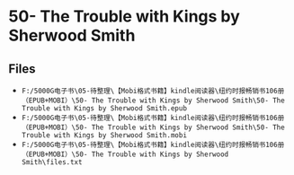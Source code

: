 # 50- The Trouble with Kings by Sherwood Smith

## Files

- `F:/5000G电子书\05-待整理\【Mobi格式书籍】kindle阅读器\纽约时报畅销书106册（EPUB+MOBI）\50- The Trouble with Kings by Sherwood Smith\50- The Trouble with Kings by Sherwood Smith.epub`
- `F:/5000G电子书\05-待整理\【Mobi格式书籍】kindle阅读器\纽约时报畅销书106册（EPUB+MOBI）\50- The Trouble with Kings by Sherwood Smith\50- The Trouble with Kings by Sherwood Smith.mobi`
- `F:/5000G电子书\05-待整理\【Mobi格式书籍】kindle阅读器\纽约时报畅销书106册（EPUB+MOBI）\50- The Trouble with Kings by Sherwood Smith\files.txt`
